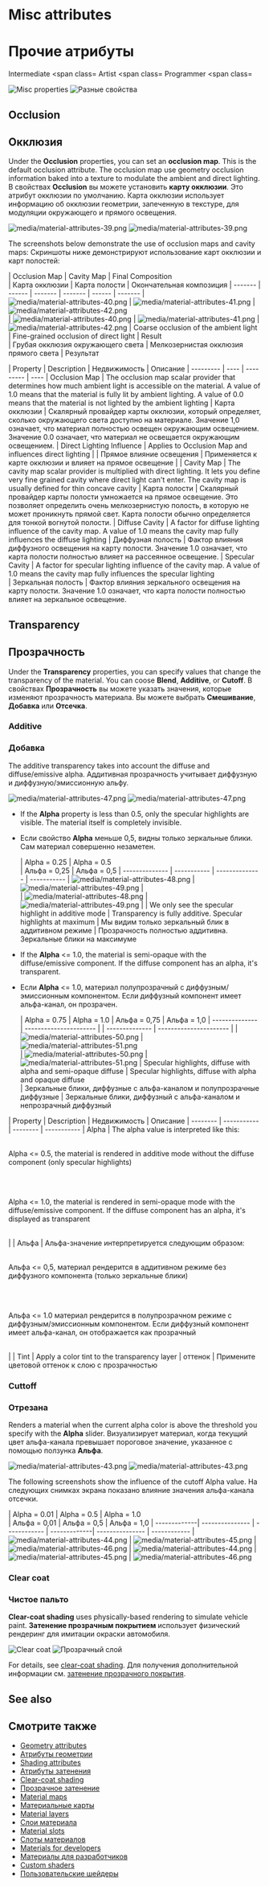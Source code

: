 # Misc attributes
# Прочие атрибуты

<span class="label label-doc-level">Intermediate</span>
<span class=
<span class="label label-doc-audience">Artist</span>
<span class=
<span class="label label-doc-audience">Programmer</span>
<span class=

![Misc properties](media/misc-properties.png)
![Разные свойства](media/misc-properties.png)

## Occlusion
## Окклюзия

Under the **Occlusion** properties, you can set an **occlusion map**. This is the default occlusion attribute. The occlusion map use geometry occlusion information baked into a texture to modulate the ambient and direct lighting.
В свойствах **Occlusion** вы можете установить **карту окклюзии**.  Это атрибут окклюзии по умолчанию.  Карта окклюзии использует информацию об окклюзии геометрии, запеченную в текстуре, для модуляции окружающего и прямого освещения.

![media/material-attributes-39.png](media/material-attributes-39.png) 
![media/material-attributes-39.png](media/material-attributes-39.png)

The screenshots below demonstrate the use of occlusion maps and cavity maps:
Скриншоты ниже демонстрируют использование карт окклюзии и карт полостей:

| Occlusion Map  | Cavity Map    | Final Composition    
|  Карта окклюзии |  Карта полости |  Окончательная композиция
| ------- | ------ | ------- 
|  ------- |  ------ |  -------
| ![media/material-attributes-40.png](media/material-attributes-40.png)  | ![media/material-attributes-41.png](media/material-attributes-41.png)  | ![media/material-attributes-42.png](media/material-attributes-42.png)  
|  ![media/material-attributes-40.png](media/material-attributes-40.png) |  ![media/material-attributes-41.png](media/material-attributes-41.png) |  ![media/material-attributes-42.png](media/material-attributes-42.png)
| Coarse occlusion of the ambient light  | Fine-grained occlusion of direct light  | Result                       
|  Грубая окклюзия окружающего света |  Мелкозернистая окклюзия прямого света |  Результат

| Property  | Description 
|  Недвижимость |  Описание
| --------- | ---- 
|  --------- |  ----
| Occlusion Map             | The occlusion map scalar provider that determines how much ambient light is accessible on the material. A value of 1.0 means that the material is fully lit by ambient lighting. A value of 0.0 means that the material is not lighted by the ambient lighting 
|  Карта окклюзии |  Скалярный провайдер карты окклюзии, который определяет, сколько окружающего света доступно на материале.  Значение 1,0 означает, что материал полностью освещен окружающим освещением.  Значение 0.0 означает, что материал не освещается окружающим освещением.
| Direct Lighting Influence | Applies to Occlusion Map and influences direct lighting  |
|  Прямое влияние освещения |  Применяется к карте окклюзии и влияет на прямое освещение |
| Cavity Map                | The cavity map scalar provider is multiplied with direct lighting. It lets you define very fine grained cavity where direct light can't enter. The cavity map is usually defined for thin concave cavity
|  Карта полости |  Скалярный провайдер карты полости умножается на прямое освещение.  Это позволяет определить очень мелкозернистую полость, в которую не может проникнуть прямой свет.  Карта полости обычно определяется для тонкой вогнутой полости.
| Diffuse Cavity            | A factor for diffuse lighting influence of the cavity map. A value of 1.0 means the cavity map fully influences the diffuse lighting 
|  Диффузная полость |  Фактор влияния диффузного освещения на карту полости.  Значение 1.0 означает, что карта полости полностью влияет на рассеянное освещение.
| Specular Cavity           | A factor for specular lighting influence of the cavity map. A value of 1.0 means the cavity map fully influences the specular lighting       
|  Зеркальная полость |  Фактор влияния зеркального освещения на карту полости.  Значение 1.0 означает, что карта полости полностью влияет на зеркальное освещение.

## Transparency
## Прозрачность

Under the **Transparency** properties, you can specify values that change the transparency of the material. You can coose **Blend**, **Additive**, or **Cutoff**.
В свойствах **Прозрачность** вы можете указать значения, которые изменяют прозрачность материала.  Вы можете выбрать **Смешивание**, **Добавка** или **Отсечка**.

### Additive
### Добавка

The additive transparency takes into account the diffuse and diffuse/emissive alpha.
Аддитивная прозрачность учитывает диффузную и диффузную/эмиссионную альфу.

![media/material-attributes-47.png](media/material-attributes-47.png) 
![media/material-attributes-47.png](media/material-attributes-47.png)

- If the **Alpha** property is less than 0.5, only the specular highlights are visible. The material itself is completely invisible.
- Если свойство **Alpha** меньше 0,5, видны только зеркальные блики.  Сам материал совершенно незаметен.
  
  | Alpha = 0.25   | Alpha = 0.5  
|  Альфа = 0,25 |  Альфа = 0,5
  | -------------- | -----------
|  -------------- |  -----------
  | ![media/material-attributes-48.png](media/material-attributes-48.png)  | ![media/material-attributes-49.png](media/material-attributes-49.png)  |      
|  ![media/material-attributes-48.png](media/material-attributes-48.png) |  ![media/material-attributes-49.png](media/material-attributes-49.png) |
  | We only see the specular highlight in additive mode  | Transparency is fully additive. Specular highlights at maximum
|  Мы видим только зеркальный блик в аддитивном режиме |  Прозрачность полностью аддитивна.  Зеркальные блики на максимуме

- If the **Alpha** <= 1.0, the material is semi-opaque with the diffuse/emissive component. If the diffuse component has an alpha, it's transparent.
- Если **Alpha** <= 1.0, материал полупрозрачный с диффузным/эмиссионным компонентом.  Если диффузный компонент имеет альфа-канал, он прозрачен.
  
  | Alpha = 0.75 | Alpha = 1.0 
|  Альфа = 0,75 |  Альфа = 1,0
  | -------------- | ---------------------- |
|  -------------- |  ---------------------- |
  | ![media/material-attributes-50.png](media/material-attributes-50.png)  | ![media/material-attributes-51.png](media/material-attributes-51.png)          
|  ![media/material-attributes-50.png](media/material-attributes-50.png) |  ![media/material-attributes-51.png](media/material-attributes-51.png)
  | Specular highlights, diffuse with alpha and semi-opaque diffuse          | Specular highlights, diffuse with alpha and opaque diffuse  
|  Зеркальные блики, диффузные с альфа-каналом и полупрозрачные диффузные |  Зеркальные блики, диффузный с альфа-каналом и непрозрачный диффузный

| Property | Description 
|  Недвижимость |  Описание
| -------- | -----------
|  -------- |  -----------
| Alpha    | The alpha value is interpreted like this:<p><br> Alpha <= 0.5, the material is rendered in additive mode without the diffuse component (only specular highlights)</p></br> <p><br>Alpha <= 1.0, the material is rendered in semi-opaque mode with the diffuse/emissive component. If the diffuse component has an alpha, it's displayed as transparent</p></br>|
|  Альфа |  Альфа-значение интерпретируется следующим образом:<p><br> Альфа <= 0,5, материал рендерится в аддитивном режиме без диффузного компонента (только зеркальные блики)</p></br> <p><br>Альфа  <= 1.0 материал рендерится в полупрозрачном режиме с диффузным/эмиссионным компонентом.  Если диффузный компонент имеет альфа-канал, он отображается как прозрачный</p></br>|
| Tint     | Apply a color tint to the transparency layer
|  оттенок |  Примените цветовой оттенок к слою с прозрачностью

### Cuttoff
### Отрезана

Renders a material when the current alpha color is above the threshold you specify with the **Alpha** slider.
Визуализирует материал, когда текущий цвет альфа-канала превышает пороговое значение, указанное с помощью ползунка **Альфа**.

![media/material-attributes-43.png](media/material-attributes-43.png) 
![media/material-attributes-43.png](media/material-attributes-43.png)

The following screenshots show the influence of the cutoff Alpha value.
На следующих снимках экрана показано влияние значения альфа-канала отсечки.

| Alpha = 0.01 | Alpha = 0.5     | Alpha = 1.0    
|  Альфа = 0,01 |  Альфа = 0,5 |  Альфа = 1,0
| -------------| --------------- | ------------ 
|  -------------|  --------------- |  ------------
| ![media/material-attributes-44.png](media/material-attributes-44.png)  | ![media/material-attributes-45.png](media/material-attributes-45.png)  | ![media/material-attributes-46.png](media/material-attributes-46.png)
|  ![media/material-attributes-44.png](media/material-attributes-44.png) |  ![media/material-attributes-45.png](media/material-attributes-45.png) |  ![media/material-attributes-46.png](media/material-attributes-46.png)

### Clear coat
### Чистое пальто

**Clear-coat shading** uses physically-based rendering to simulate vehicle paint.
**Затенение прозрачным покрытием** использует физический рендеринг для имитации окраски автомобиля.

![Clear coat](media/clear-coat-2.jpg)
![Прозрачный слой](media/clear-coat-2.jpg)

For details, see [clear-coat shading](clear-coat-shading.md).
Для получения дополнительной информации см. [затенение прозрачного покрытия](clear-coat-shading.md).

## See also
## Смотрите также

* [Geometry attributes](geometry-attributes.md)
* [Атрибуты геометрии](geometry-attributes.md)
* [Shading attributes](shading-attributes.md)
* [Атрибуты затенения](shading-attributes.md)
* [Clear-coat shading](clear-coat-shading.md)
* [Прозрачное затенение](clear-coat-shading.md)
* [Material maps](material-maps.md)
* [Материальные карты](material-maps.md)
* [Material layers](material-layers.md)
* [Слои материала](material-layers.md)
* [Material slots](material-slots.md)
* [Слоты материалов](material-slots.md)
* [Materials for developers](materials-for-developers.md)
* [Материалы для разработчиков](materials-for-developers.md)
* [Custom shaders](../effects-and-shaders/custom-shaders.md)
* [Пользовательские шейдеры](../effects-and-shaders/custom-shaders.md)
